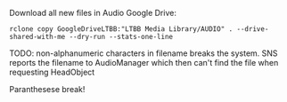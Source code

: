 Download all new files in Audio Google Drive:

`rclone copy GoogleDriveLTBB:"LTBB Media Library/AUDIO" . --drive-shared-with-me --dry-run --stats-one-line`

TODO:
non-alphanumeric characters in filename breaks the system. SNS reports the filename to AudioManager which then can't find the file when requesting HeadObject

Paranthesese break! 
